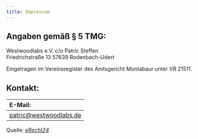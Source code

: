```yaml
---
title: Impressum
---
```


## Angaben gemäß § 5 TMG:
Westwoodlabs e.V.
c/o Patric Steffen  
Friedrichstraße 13 
57639 Rodenbach-Udert

Eingetragen im Vereinsregister des Amtsgericht Montabaur unter VR 21511.

## Kontakt:


| E-Mail:                |
| :--------------------- |
| patric@westwoodlabs.de |

Quelle: _[eRecht24](https://www.e-recht24.de)_
